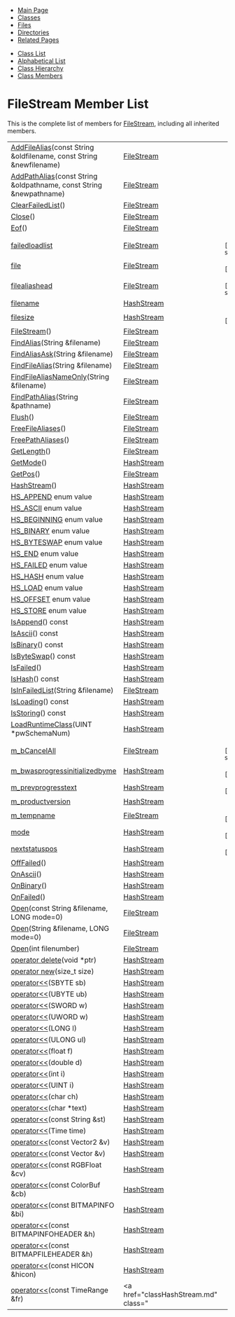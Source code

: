 <div class="tabs">

- [Main Page](index.md)
- <span id="current">[Classes](annotated.md)</span>
- [Files](files.md)
- [Directories](dirs.md)
- [Related Pages](pages.md)

</div>

<div class="tabs">

- [Class List](annotated.md)
- [Alphabetical List](classes.md)
- [Class Hierarchy](hierarchy.md)
- [Class Members](functions.md)

</div>

# FileStream Member List

This is the complete list of members for <a href="classFileStream.md" class="el">FileStream</a>, including all inherited members.

|  |  |  |
|----|----|----|
| <a href="classFileStream.md#0582b7d9088a60d145fdff8ef521e798" class="el">AddFileAlias</a>(const String &oldfilename, const String &newfilename) | <a href="classFileStream.md" class="el">FileStream</a> | ` [static]` |
| <a href="classFileStream.md#ae353a6b948bc21dbfbe8d91e0f6a530" class="el">AddPathAlias</a>(const String &oldpathname, const String &newpathname) | <a href="classFileStream.md" class="el">FileStream</a> | ` [static]` |
| <a href="classFileStream.md#1b3fe5749d19f82adb9f08a95f6ba296" class="el">ClearFailedList</a>() | <a href="classFileStream.md" class="el">FileStream</a> | ` [static]` |
| <a href="classFileStream.md#4e063d9e8233e6a30cc01cbb65795797" class="el">Close</a>() | <a href="classFileStream.md" class="el">FileStream</a> | ` [virtual]` |
| <a href="classFileStream.md#bc97709a8940b98bdc86badffdb5e9da" class="el">Eof</a>() | <a href="classFileStream.md" class="el">FileStream</a> |  |
| <a href="classFileStream.md#1b8c28feb10ee7732b6b83ef0ea04f96" class="el">failedloadlist</a> | <a href="classFileStream.md" class="el">FileStream</a> | ` [protected, static]` |
| <a href="classFileStream.md#8c7dd922ad47494fc02c388e12c00eac" class="el">file</a> | <a href="classFileStream.md" class="el">FileStream</a> | ` [protected]` |
| <a href="classFileStream.md#dd224b41adc5768b5db6365edd975066" class="el">filealiashead</a> | <a href="classFileStream.md" class="el">FileStream</a> | ` [protected, static]` |
| <a href="classHashStream.md#435ed7e9f07f740abf511a62c00eef6e" class="el">filename</a> | <a href="classHashStream.md" class="el">HashStream</a> |  |
| <a href="classHashStream.md#11b4278c7e5a79003db77272c1ed2cf5" class="el">filesize</a> | <a href="classHashStream.md" class="el">HashStream</a> | ` [protected]` |
| <a href="classFileStream.md#d32ff537926df3d28b48a40581a8beca" class="el">FileStream</a>() | <a href="classFileStream.md" class="el">FileStream</a> |  |
| <a href="classFileStream.md#df908ace8192cbe89aa9c7ad6ac6038a" class="el">FindAlias</a>(String &filename) | <a href="classFileStream.md" class="el">FileStream</a> | ` [static]` |
| <a href="classFileStream.md#7d1ac097cd1f593248b42b6135afaa04" class="el">FindAliasAsk</a>(String &filename) | <a href="classFileStream.md" class="el">FileStream</a> | ` [static]` |
| <a href="classFileStream.md#50baa73d45bca08c8e6eb3f89bba941a" class="el">FindFileAlias</a>(String &filename) | <a href="classFileStream.md" class="el">FileStream</a> | ` [static]` |
| <a href="classFileStream.md#ef0efddbf027fa60b1fa504f7a5524b8" class="el">FindFileAliasNameOnly</a>(String &filename) | <a href="classFileStream.md" class="el">FileStream</a> | ` [static]` |
| <a href="classFileStream.md#b2cb3275f47842fcaae5e4d8d2b6dd4d" class="el">FindPathAlias</a>(String &pathname) | <a href="classFileStream.md" class="el">FileStream</a> | ` [static]` |
| <a href="classFileStream.md#5731576369d5ec612f670909a11ff1f9" class="el">Flush</a>() | <a href="classFileStream.md" class="el">FileStream</a> | ` [virtual]` |
| <a href="classFileStream.md#d20c0f53e9e7701272b5c4ad1fa5bf63" class="el">FreeFileAliases</a>() | <a href="classFileStream.md" class="el">FileStream</a> | ` [static]` |
| <a href="classFileStream.md#b0ef2cb3d7ea744009a538097b1efc2f" class="el">FreePathAliases</a>() | <a href="classFileStream.md" class="el">FileStream</a> | ` [static]` |
| <a href="classFileStream.md#0670dbd645d0e24b7f8f78d5c15d6aca" class="el">GetLength</a>() | <a href="classFileStream.md" class="el">FileStream</a> | ` [inline]` |
| <a href="classHashStream.md#77f3867c60ec3eeaee1465e72e5dda45" class="el">GetMode</a>() | <a href="classHashStream.md" class="el">HashStream</a> | ` [inline]` |
| <a href="classFileStream.md#f94a854611b76efe8e8e66ae56577baf" class="el">GetPos</a>() | <a href="classFileStream.md" class="el">FileStream</a> | ` [virtual]` |
| <a href="classHashStream.md#e6fcfc45a311d107944d6bf14635435a" class="el">HashStream</a>() | <a href="classHashStream.md" class="el">HashStream</a> | ` [inline]` |
| <a href="classHashStream.md#dca29a1140aadadfd92b34a02fa516eff6e052ca1ba72f44efd8b91b8cf486ca" class="el">HS_APPEND</a> enum value | <a href="classHashStream.md" class="el">HashStream</a> |  |
| <a href="classHashStream.md#dca29a1140aadadfd92b34a02fa516ef0ba5a3dce5222817d24080ee0121825e" class="el">HS_ASCII</a> enum value | <a href="classHashStream.md" class="el">HashStream</a> |  |
| <a href="classHashStream.md#a3642d2e14408dd483bffb854fd85a2c548f35d1cedeff150ca6530ac5451a60" class="el">HS_BEGINNING</a> enum value | <a href="classHashStream.md" class="el">HashStream</a> |  |
| <a href="classHashStream.md#dca29a1140aadadfd92b34a02fa516ef0a24c17a7f02f6a0e61f64f6083a2a31" class="el">HS_BINARY</a> enum value | <a href="classHashStream.md" class="el">HashStream</a> |  |
| <a href="classHashStream.md#dca29a1140aadadfd92b34a02fa516ef55cca2eb4b4e12269e3df06cdd28eda6" class="el">HS_BYTESWAP</a> enum value | <a href="classHashStream.md" class="el">HashStream</a> |  |
| <a href="classHashStream.md#a3642d2e14408dd483bffb854fd85a2c88dc12d1c93132f94951a5d9caf95ae8" class="el">HS_END</a> enum value | <a href="classHashStream.md" class="el">HashStream</a> |  |
| <a href="classHashStream.md#dca29a1140aadadfd92b34a02fa516ef4dcf67e4a401ce034e1ef11d3c85a147" class="el">HS_FAILED</a> enum value | <a href="classHashStream.md" class="el">HashStream</a> |  |
| <a href="classHashStream.md#dca29a1140aadadfd92b34a02fa516ef0d5021fe206a905fcf2bbf4a1dc0d47c" class="el">HS_HASH</a> enum value | <a href="classHashStream.md" class="el">HashStream</a> |  |
| <a href="classHashStream.md#dca29a1140aadadfd92b34a02fa516ef87dd1bb846fb3f09903e4d53a477aa05" class="el">HS_LOAD</a> enum value | <a href="classHashStream.md" class="el">HashStream</a> |  |
| <a href="classHashStream.md#a3642d2e14408dd483bffb854fd85a2c7fe0e562e104864af3c7869fb54a9e95" class="el">HS_OFFSET</a> enum value | <a href="classHashStream.md" class="el">HashStream</a> |  |
| <a href="classHashStream.md#dca29a1140aadadfd92b34a02fa516efdc85a74fb03315a5269bf43adbd60e74" class="el">HS_STORE</a> enum value | <a href="classHashStream.md" class="el">HashStream</a> |  |
| <a href="classHashStream.md#94977e284e49dc050203510b6574c19c" class="el">IsAppend</a>() const | <a href="classHashStream.md" class="el">HashStream</a> | ` [inline]` |
| <a href="classHashStream.md#626e55657c8d034138ab0337249e1a0c" class="el">IsAscii</a>() const | <a href="classHashStream.md" class="el">HashStream</a> | ` [inline]` |
| <a href="classHashStream.md#2407b618828aafa3fddf93a9fe6dcb53" class="el">IsBinary</a>() const | <a href="classHashStream.md" class="el">HashStream</a> | ` [inline]` |
| <a href="classHashStream.md#3b596ce44b575912067e2c5658059b85" class="el">IsByteSwap</a>() const | <a href="classHashStream.md" class="el">HashStream</a> | ` [inline]` |
| <a href="classHashStream.md#ad8b70f98e8988393d100775ceef5e78" class="el">IsFailed</a>() | <a href="classHashStream.md" class="el">HashStream</a> | ` [inline]` |
| <a href="classHashStream.md#3c6292aa52abee79ecfff30eb76abc52" class="el">IsHash</a>() const | <a href="classHashStream.md" class="el">HashStream</a> | ` [inline]` |
| <a href="classFileStream.md#b451959fa2fddc994e307366e99e464c" class="el">IsInFailedList</a>(String &filename) | <a href="classFileStream.md" class="el">FileStream</a> | ` [static]` |
| <a href="classHashStream.md#d6250c7bedd41bd6244d5bd066ef9723" class="el">IsLoading</a>() const | <a href="classHashStream.md" class="el">HashStream</a> | ` [inline]` |
| <a href="classHashStream.md#99f3dc774a162fd431fad9511de42a70" class="el">IsStoring</a>() const | <a href="classHashStream.md" class="el">HashStream</a> | ` [inline]` |
| <a href="classHashStream.md#7fd7f5afb260535add9156d09aef1772" class="el">LoadRuntimeClass</a>(UINT \*pwSchemaNum) | <a href="classHashStream.md" class="el">HashStream</a> |  |
| <a href="classFileStream.md#4f325e46a02969439b76d27dfc55d357" class="el">m_bCancelAll</a> | <a href="classFileStream.md" class="el">FileStream</a> | ` [protected, static]` |
| <a href="classHashStream.md#57c05c3c4a78112845b2bf1a9709a168" class="el">m_bwasprogressinitializedbyme</a> | <a href="classHashStream.md" class="el">HashStream</a> | ` [protected]` |
| <a href="classHashStream.md#4199917429dcde374cc518cdc76a7d42" class="el">m_prevprogresstext</a> | <a href="classHashStream.md" class="el">HashStream</a> | ` [protected]` |
| <a href="classHashStream.md#fe4161275841c2d5ae45142257cdbe52" class="el">m_productversion</a> | <a href="classHashStream.md" class="el">HashStream</a> |  |
| <a href="classFileStream.md#de1faa8354c85adbc49fcbd7a4196bfa" class="el">m_tempname</a> | <a href="classFileStream.md" class="el">FileStream</a> | ` [protected]` |
| <a href="classHashStream.md#15d61712450a686a7f365adf4fef581f" class="el">mode</a> | <a href="classHashStream.md" class="el">HashStream</a> | ` [protected]` |
| <a href="classHashStream.md#691209b053624df44da968fb54183996" class="el">nextstatuspos</a> | <a href="classHashStream.md" class="el">HashStream</a> | ` [protected]` |
| <a href="classHashStream.md#18968f1e5832925d8a11de1be88357f6" class="el">OffFailed</a>() | <a href="classHashStream.md" class="el">HashStream</a> | ` [inline]` |
| <a href="classHashStream.md#06aec4adb36fea5da51cfaf90d9989b2" class="el">OnAscii</a>() | <a href="classHashStream.md" class="el">HashStream</a> | ` [inline]` |
| <a href="classHashStream.md#aa9e3a1038c202d0b0a43be670500cb5" class="el">OnBinary</a>() | <a href="classHashStream.md" class="el">HashStream</a> | ` [inline]` |
| <a href="classHashStream.md#0f146f8dbcb71bd798ef677ceecf1227" class="el">OnFailed</a>() | <a href="classHashStream.md" class="el">HashStream</a> | ` [inline]` |
| <a href="classFileStream.md#cc0777dbdd97306c635c96d1396f076f" class="el">Open</a>(const String &filename, LONG mode=0) | <a href="classFileStream.md" class="el">FileStream</a> |  |
| <a href="classFileStream.md#9ad16508f2d39de33797079f1073fdcc" class="el">Open</a>(String &filename, LONG mode=0) | <a href="classFileStream.md" class="el">FileStream</a> |  |
| <a href="classFileStream.md#1e6c6a7d86ca7ecb5484df545e4c667e" class="el">Open</a>(int filenumber) | <a href="classFileStream.md" class="el">FileStream</a> |  |
| <a href="classHashStream.md#b2a90b0840ba0f087728d89d27353935" class="el">operator delete</a>(void \*ptr) | <a href="classHashStream.md" class="el">HashStream</a> | ` [inline]` |
| <a href="classHashStream.md#650118fc0cd96c1cd00cb1243c5e3358" class="el">operator new</a>(size_t size) | <a href="classHashStream.md" class="el">HashStream</a> | ` [inline]` |
| <a href="classHashStream.md#27ef046565a2f8112a918c13fff7f472" class="el">operator&lt;&lt;</a>(SBYTE sb) | <a href="classHashStream.md" class="el">HashStream</a> |  |
| <a href="classHashStream.md#44ed1f49c4cd8c600f31c74979ba8c85" class="el">operator&lt;&lt;</a>(UBYTE ub) | <a href="classHashStream.md" class="el">HashStream</a> |  |
| <a href="classHashStream.md#e2e427d7b687c40dee137385b2be222e" class="el">operator&lt;&lt;</a>(SWORD w) | <a href="classHashStream.md" class="el">HashStream</a> |  |
| <a href="classHashStream.md#4639c748a17843b3ff7e40130172a57c" class="el">operator&lt;&lt;</a>(UWORD w) | <a href="classHashStream.md" class="el">HashStream</a> |  |
| <a href="classHashStream.md#7c46f6ccfa1dfc32a5a503559f2d8a59" class="el">operator&lt;&lt;</a>(LONG l) | <a href="classHashStream.md" class="el">HashStream</a> |  |
| <a href="classHashStream.md#db98001b514254ea1abf68f9756fa9d7" class="el">operator&lt;&lt;</a>(ULONG ul) | <a href="classHashStream.md" class="el">HashStream</a> |  |
| <a href="classHashStream.md#c791c4d0bb56a7507e6fc4ee9939385a" class="el">operator&lt;&lt;</a>(float f) | <a href="classHashStream.md" class="el">HashStream</a> |  |
| <a href="classHashStream.md#041bc23c34b345f052e4dd6ff4c115f0" class="el">operator&lt;&lt;</a>(double d) | <a href="classHashStream.md" class="el">HashStream</a> |  |
| <a href="classHashStream.md#63fb0fea99736831246373e58967ac40" class="el">operator&lt;&lt;</a>(int i) | <a href="classHashStream.md" class="el">HashStream</a> |  |
| <a href="classHashStream.md#4fcbce5899c21dc3a0cc2ca98bb3fed2" class="el">operator&lt;&lt;</a>(UINT i) | <a href="classHashStream.md" class="el">HashStream</a> |  |
| <a href="classHashStream.md#813d4694233c80f9ed5a11dbf6508e4c" class="el">operator&lt;&lt;</a>(char ch) | <a href="classHashStream.md" class="el">HashStream</a> |  |
| <a href="classHashStream.md#8de9dfadc5a0968b05d16e83bfd9a6a7" class="el">operator&lt;&lt;</a>(char \*text) | <a href="classHashStream.md" class="el">HashStream</a> |  |
| <a href="classHashStream.md#f409cc375b36b2ca148606600598cb8d" class="el">operator&lt;&lt;</a>(const String &st) | <a href="classHashStream.md" class="el">HashStream</a> |  |
| <a href="classHashStream.md#498f3f5c2c5c315f936d323352200613" class="el">operator&lt;&lt;</a>(Time time) | <a href="classHashStream.md" class="el">HashStream</a> |  |
| <a href="classHashStream.md#2da28dac9cb070862b9ec4639d4fc0ea" class="el">operator&lt;&lt;</a>(const Vector2 &v) | <a href="classHashStream.md" class="el">HashStream</a> |  |
| <a href="classHashStream.md#d67acd806c018ddabc788d6c5ba6ca6f" class="el">operator&lt;&lt;</a>(const Vector &v) | <a href="classHashStream.md" class="el">HashStream</a> |  |
| <a href="classHashStream.md#d3af8b4f59e69565ca5323de2197d7ec" class="el">operator&lt;&lt;</a>(const RGBFloat &cv) | <a href="classHashStream.md" class="el">HashStream</a> |  |
| <a href="classHashStream.md#5c778062e4a80d9579a6b73f8667e841" class="el">operator&lt;&lt;</a>(const ColorBuf &cb) | <a href="classHashStream.md" class="el">HashStream</a> |  |
| <a href="classHashStream.md#ec30ceea3555d2df115b0c9052dbcfae" class="el">operator&lt;&lt;</a>(const BITMAPINFO &bi) | <a href="classHashStream.md" class="el">HashStream</a> |  |
| <a href="classHashStream.md#5ab37158bfb821d43fe23a99ac10d060" class="el">operator&lt;&lt;</a>(const BITMAPINFOHEADER &h) | <a href="classHashStream.md" class="el">HashStream</a> |  |
| <a href="classHashStream.md#8ffc8e40e93412359b552c17bfb5156a" class="el">operator&lt;&lt;</a>(const BITMAPFILEHEADER &h) | <a href="classHashStream.md" class="el">HashStream</a> |  |
| <a href="classHashStream.md#40ecc29ec260ee7751ef54b4522347a1" class="el">operator&lt;&lt;</a>(const HICON &hicon) | <a href="classHashStream.md" class="el">HashStream</a> |  |
| <a href="classHashStream.md#cee4590a8552b1aa70fe3b41e40ec489" class="el">operator&lt;&lt;</a>(const TimeRange &fr) | <a href="classHashStream.md" class="